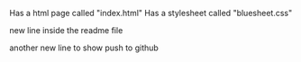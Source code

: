 Has a html page called "index.html"
Has a stylesheet called "bluesheet.css"


new line inside the readme file

another new line to show push to github
